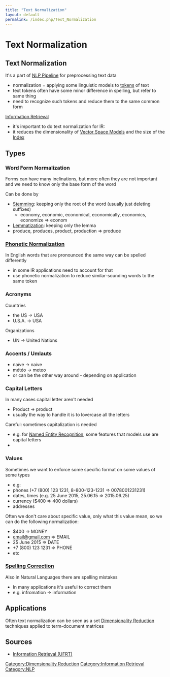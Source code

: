 ```yaml
---
title: "Text Normalization"
layout: default
permalink: /index.php/Text_Normalization
---
```


# Text Normalization

## Text Normalization
It's a part of [NLP Pipeline](NLP_Pipeline) for preprocessing text data 
- normalization = applying some linguistic models to [tokens](Tokenization) of text
- text tokens often have some minor difference in spelling, but refer to same thing
- need to recognize such tokens and reduce them to the same common form


[Information Retrieval](Information_Retrieval)
- it's important to do text normalization for IR:
- it reduces the dimensionality of [Vector Space Models](Vector_Space_Models) and the size of the [Index](Inverted_Index)


## Types
### Word Form Normalization
Forms can have many inclinations, but more often they are not important and we need to know only the base form of the word

Can be done by
- [Stemming](Stemming): keeping only the root of the word (usually just deleting suffixes)
  - economy, economic, economical, economically, economics, economize => econom
- [Lemmatization](Lemmatization): keeping only the lemma
- produce, produces, product, production => produce



### [Phonetic Normalization](Phonetic_Normalization)
In English words that are pronounced the same way can be spelled differently
- in some IR applications need to account for that 
- use phonetic normalization to reduce similar-sounding words to the same token


### Acronyms
Countries
- the US -> USA
- U.S.A. -> USA

Organizations
- UN -> United Nations


### Accents / Umlauts
- naïve -> naive
- météo -> meteo
- or can be the other way around - depending on application



### Capital Letters
In many cases capital letter aren't needed
- Product -> product
- usually the way to handle it is to lovercase all the letters


Careful: sometimes capitalization is needed
- e.g. for [Named Entity Recognition](Named_Entity_Recognition), some features that models use are capital letters
- 


### Values
Sometimes we want to enforce some specific format on some values of some types
- e.g:
- phones (+7 (800) 123 1231, 8-800-123-1231 => 0078001231231)
- dates, times (e.g. 25 June 2015, 25.06.15 => 2015.06.25)
- currency (\$400 => 400 dollars)
- addresses


Often we don't care about specific value, only what this value mean, so we can do the following normalization:
- \$400 => MONEY
- email@gmail.com => EMAIL
- 25 June 2015 => DATE
- +7 (800) 123 1231 => PHONE
- etc



### [Spelling Correction](Spelling_Correction)
Also in Natural Languages there are spelling mistakes
- In many applications it's useful to correct them
- e.g. infromation -> information



## Applications
Often text normalization can be seen as a set [Dimensionality Reduction](Dimensionality_Reduction) techniques applied to term-document matrices


## Sources
- [Information Retrieval (UFRT)](Information_Retrieval_(UFRT))

[Category:Dimensionality Reduction](Category_Dimensionality_Reduction)
[Category:Information Retrieval](Category_Information_Retrieval)
[Category:NLP](Category_NLP)